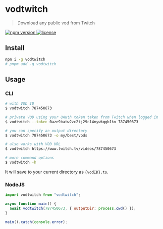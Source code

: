 # vodtwitch

> Download any public vod from Twitch

<a href="https://npmjs.org/package/vodtwitch">
  <img src="https://img.shields.io/npm/v/vodtwitch.svg"
       alt="npm version">
</a>
<a href="https://github.com/matschik/vodtwitch/blob/master/LICENSE">
  <img src="https://img.shields.io/npm/l/vodtwitch.svg"
       alt="license">
</a>
<br/>

## Install

```bash
npm i -g vodtwitch
# pnpm add -g vodtwitch
```

## Usage

### CLI

```sh
# with VOD ID
$ vodtwitch 787450673

# private VOD using your OAuth token taken from Twitch when logged in
$ vodtwitch --token 0aze9batw2zc2tj29nl4mywkqgb1kn 787450673

# you can specify an output directory
$ vodtwitch 787450673 -o my/best/vods

# also works with VOD URL
$ vodtwitch https://www.twitch.tv/videos/787450673

# more command options
$ vodtwitch -h
```

It will save to your current directory as `{vodID}.ts`.

### NodeJS

```js
import vodtwitch from "vodtwitch";

async function main() {
  await vodtwitch(787450673, { outputDir: process.cwd() });
}

main().catch(console.error);
```
